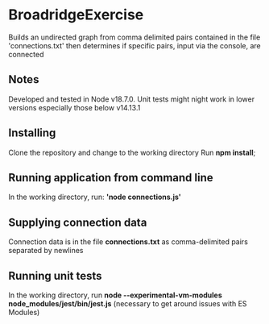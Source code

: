 # BroadridgeExercise

Builds an undirected graph from comma delimited pairs contained in the file 'connections.txt' then determines if specific pairs, input via the console, are connected

## Notes

Developed and tested in Node v18.7.0.   Unit tests might night work in lower versions especially those below v14.13.1

## Installing

Clone the repository and change to the working directory
Run **npm install**;

## Running application from command line

In the working directory, run: **'node connections.js'**

## Supplying connection data

Connection data is in the file **connections.txt** as comma-delimited pairs separated by newlines

## Running unit tests

In the working directory, run **node --experimental-vm-modules node_modules/jest/bin/jest.js** (necessary to get around issues with ES Modules)





